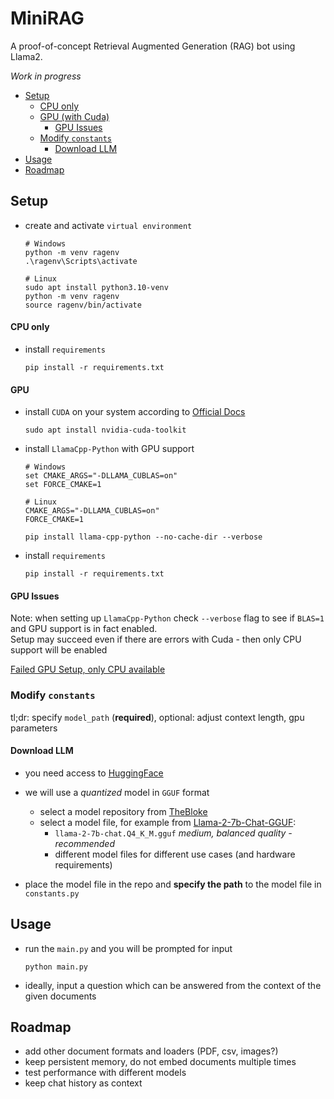 # MiniRAG

A proof-of-concept Retrieval Augmented Generation (RAG) bot using Llama2.

*Work in progress*

- [Setup](#setup)
  - [CPU only](#cpu-only)
  - [GPU (with Cuda)](#gpu)
    - [GPU Issues](#gpu-issues)
  - [Modify `constants`](#modify-constants)
    - [Download LLM](#download-llm)
- [Usage](#usage)
- [Roadmap](#roadmap)


## Setup

- create and activate `virtual environment`
  ```
  # Windows
  python -m venv ragenv
  .\ragenv\Scripts\activate
  
  # Linux
  sudo apt install python3.10-venv
  python -m venv ragenv
  source ragenv/bin/activate
  ``` 

#### CPU only

- install `requirements`
  ```
  pip install -r requirements.txt
  ```

#### GPU

- install `CUDA` on your system according to [Official Docs](https://docs.nvidia.com/cuda/wsl-user-guide/index.html)
  ```
  sudo apt install nvidia-cuda-toolkit
  ```

- install `LlamaCpp-Python` with GPU support
  ```
  # Windows
  set CMAKE_ARGS="-DLLAMA_CUBLAS=on"
  set FORCE_CMAKE=1
  
  # Linux
  CMAKE_ARGS="-DLLAMA_CUBLAS=on"
  FORCE_CMAKE=1

  pip install llama-cpp-python --no-cache-dir --verbose
  ```

- install `requirements`
  ```
  pip install -r requirements.txt
  ```
  
#### GPU Issues
Note: when setting up `LlamaCpp-Python` check `--verbose` flag to see if 
`BLAS=1` and GPU support is in fact enabled.</br> 
Setup may succeed even if there are errors with Cuda - then only CPU support will be enabled

[Failed GPU Setup, only CPU available](https://github.com/imartinez/privateGPT/issues/885#issuecomment-1646752174)

### Modify `constants`

tl;dr: specify `model_path` (**required**), optional: adjust context length, 
gpu parameters

#### Download LLM

- you need access to [HuggingFace](https://huggingface.co/)
- we will use a *quantized* model in `GGUF` format
  - select a model repository from [TheBloke](https://huggingface.co/TheBloke)
  - select a model file, for example from [Llama-2-7b-Chat-GGUF](https://huggingface.co/TheBloke/Llama-2-7b-Chat-GGUF):
    - `llama-2-7b-chat.Q4_K_M.gguf` *medium, balanced quality - recommended*
    - different model files for different use cases (and hardware requirements)

- place the model file in the repo and **specify the path** to the model 
  file in `constants.py`

## Usage

- run the `main.py` and you will be prompted for input
  ```
  python main.py
  ```
- ideally, input a question which can be answered from the context of the 
  given documents


## Roadmap

- add other document formats and loaders (PDF, csv, images?)
- keep persistent memory, do not embed documents multiple times
- test performance with different models
- keep chat history as context